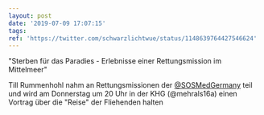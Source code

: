 ```yaml
---
layout: post
date: '2019-07-09 17:07:15'
tags: 
ref: 'https://twitter.com/schwarzlichtwue/status/1148639764427546624'
---
```

"Sterben für das Paradies - Erlebnisse einer Rettungsmission im Mittelmeer"



Till Rummenhohl nahm an Rettungsmissionen der [@SOSMedGermany](https://twitter.com/SOSMedGermany) teil und wird am Donnerstag um 20 Uhr in der KHG (@mehrals16a) einen Vortrag über die "Reise" der Fliehenden halten